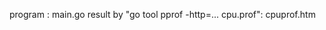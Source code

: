 program                                     : main.go
result by "go tool pprof -http=... cpu.prof": cpuprof.htm
